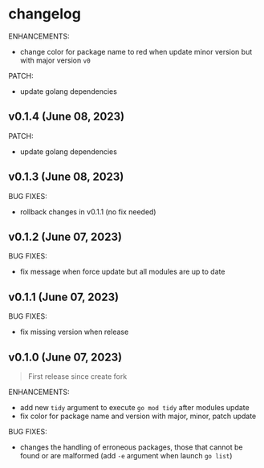 <!-- markdownlint-disable-file MD013 MD041 -->
# changelog

ENHANCEMENTS:

* change color for package name to red when update minor version but with major version `v0`

PATCH:

* update golang dependencies

## v0.1.4 (June 08, 2023)

PATCH:

* update golang dependencies

## v0.1.3 (June 08, 2023)

BUG FIXES:

* rollback changes in v0.1.1 (no fix needed)

## v0.1.2 (June 07, 2023)

BUG FIXES:

* fix message when force update but all modules are up to date

## v0.1.1 (June 07, 2023)

BUG FIXES:

* fix missing version when release

## v0.1.0 (June 07, 2023)

> First release since create fork

ENHANCEMENTS:

* add new `tidy` argument to execute `go mod tidy` after modules update
* fix color for package name and version with major, minor, patch update

BUG FIXES:

* changes the handling of erroneous packages, those that cannot be found or are malformed (add `-e` argument when launch `go list`)

